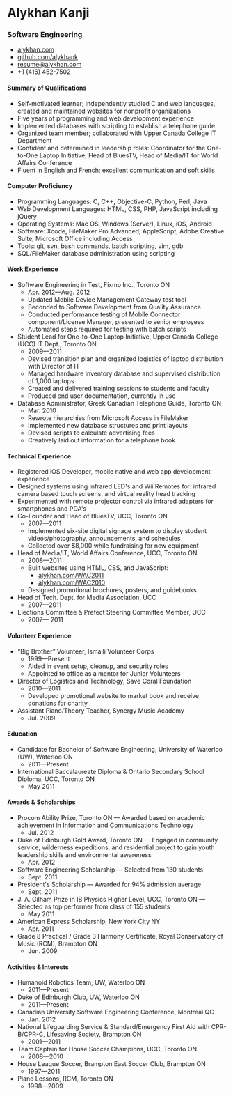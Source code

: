 # Alykhan Kanji

### Software Engineering

* [alykhan.com](http://alykhan.com)
* [github.com/alykhank](http://github.com/alykhank)
* [resume@alykhan.com](mailto:resume@alykhan.com)
* +1 (416) 452-7502

#### Summary of Qualifications

* Self-motivated learner; independently studied C and web languages, created and maintained websites for nonprofit organizations
* Five years of programming and web development experience
* Implemented databases with scripting to establish a telephone guide
* Organized team member; collaborated with Upper Canada College IT Department
* Confident and determined in leadership roles: Coordinator for the One-to-One Laptop Initiative, Head of BluesTV, Head of Media/IT for World Affairs Conference
* Fluent in English and French; excellent communication and soft skills

#### Computer Proficiency

* Programming Languages: C, C++, Objective-C, Python, Perl, Java
* Web Development Languages: HTML, CSS, PHP, JavaScript including jQuery
* Operating Systems: Mac OS, Windows (Server), Linux, iOS, Android
* Software: Xcode, FileMaker Pro Advanced, AppleScript, Adobe Creative Suite, Microsoft Office including Access
* Tools: git, svn, bash commands, batch scripting, vim, gdb
* SQL/FileMaker database administration using scripting

#### Work Experience

* Software Engineering in Test, Fixmo Inc., Toronto ON
	* Apr. 2012&mdash;Aug. 2012
	* Updated Mobile Device Management Gateway test tool
	* Seconded to Software Development from Quality Assurance
	* Conducted performance testing of Mobile Connector component/License Manager, presented to senior employees
	* Automated steps required for testing with batch scripts
* Student Lead for One-to-One Laptop Initiative, Upper Canada College (UCC) IT Dept., Toronto ON
	* 2009&mdash;2011
	* Devised transition plan and organized logistics of laptop distribution with Director of IT
	* Managed hardware inventory database and supervised distribution of 1,000 laptops
	* Created and delivered training sessions to students and faculty
	* Produced end user documentation, currently in use
* Database Administrator, Greek Canadian Telephone Guide, Toronto ON
	* Mar. 2010
	* Rewrote hierarchies from Microsoft Access in FileMaker
	* Implemented new database structures and print layouts
	* Devised scripts to calculate advertising fees
	* Creatively laid out information for a telephone book

#### Technical Experience

* Registered iOS Developer, mobile native and web app development experience
* Designed systems using infrared LED's and Wii Remotes for: infrared camera based touch screens, and virtual reality head tracking
* Experimented with remote projector control via infrared adapters for smartphones and PDA's
* Co-Founder and Head of BluesTV, UCC, Toronto ON
	* 2007&mdash;2011
	* Implemented six-site digital signage system to display student videos/photography, announcements, and schedules
	* Collected over $8,000 while fundraising for new equipment
* Head of Media/IT, World Affairs Conference, UCC, Toronto ON
	* 2008&mdash;2011
	* Built websites using HTML, CSS, and JavaScript:
		* [alykhan.com/WAC2011](http://alykhan.com/WAC2011/)
		* [alykhan.com/WAC2010](http://alykhan.com/WAC2010/)
	* Designed promotional brochures, posters, and guidebooks
* Head of Tech. Dept. for Media Association, UCC
	* 2007&mdash;2011
* Elections Committee & Prefect Steering Committee Member, UCC
	* 2007&mdash; 2011

#### Volunteer Experience

* “Big Brother” Volunteer, Ismaili Volunteer Corps
	* 1999&mdash;Present
	* Aided in event setup, cleanup, and security roles
	* Appointed to office as a mentor for Junior Volunteers
* Director of Logistics and Technology, Save Coral Foundation
	* 2010&mdash;2011
	* Developed promotional website to market book and receive donations for charity
* Assistant Piano/Theory Teacher, Synergy Music Academy
	* Jul. 2009

#### Education

* Candidate for Bachelor of Software Engineering, University of Waterloo (UW), Waterloo ON
	* 2011&mdash;Present
* International Baccalaureate Diploma & Ontario Secondary School Diploma, UCC, Toronto ON
	* May 2011

#### Awards & Scholarships

* Procom Ability Prize, Toronto ON — Awarded based on academic achievement in Information and Communications Technology
	* Jul. 2012
* Duke of Edinburgh Gold Award, Toronto ON — Engaged in community service, wilderness expeditions, and residential project to gain youth leadership skills and environmental awareness
	* Apr. 2012
* Software Engineering Scholarship — Selected from 130 students
	* Sept. 2011
* President's Scholarship — Awarded for 94% admission average
	* Sept. 2011
* J. A. Gilham Prize in IB Physics Higher Level, UCC, Toronto ON — Selected as top performer from class of 155 students
	* May 2011
* American Express Scholarship, New York City NY
	* Apr. 2011
* Grade 8 Practical / Grade 3 Harmony Certificate, Royal Conservatory of Music (RCM), Brampton ON
	* Jun. 2009

#### Activities & Interests

* Humanoid Robotics Team, UW, Waterloo ON
	* 2011&mdash;Present
* Duke of Edinburgh Club, UW, Waterloo ON
	* 2011&mdash;Present
* Canadian University Software Engineering Conference, Montreal QC
	* Jan. 2012
* National Lifeguarding Service & Standard/Emergency First Aid with CPR-B/CPR-C, Lifesaving Society, Brampton ON
	* 2001&mdash;2011
* Team Captain for House Soccer Champions, UCC, Toronto ON
	* 2008&mdash;2010
* House League Soccer, Brampton East Soccer Club, Brampton ON
	* 1997&mdash;2011
* Piano Lessons, RCM, Toronto ON
	* 1998&mdash;2009
